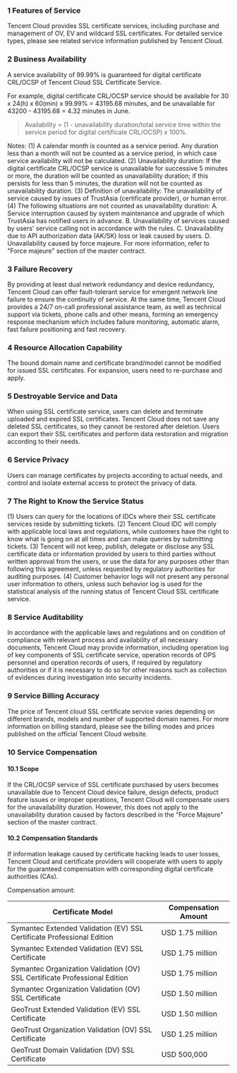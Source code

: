 ### 1 Features of Service
Tencent Cloud provides SSL certificate services, including purchase and management of OV, EV and wildcard SSL certificates. For detailed service types, please see related service information published by Tencent Cloud.

### 2 Business Availability
A service availability of 99.99% is guaranteed for digital certificate CRL/OCSP of Tencent Cloud SSL Certificate Service.

For example, digital certificate CRL/OCSP service should be available for 30 x 24(h) x 60(min) x 99.99% = 43195.68 minutes, and be unavailable for 43200 - 43195.68 = 4.32 minutes in June.

> Availability = (1 - unavailability duration/total service time within the service period for digital certificate CRL/OCSP) x 100%.

Notes:
(1)	A calendar month is counted as a service period. Any duration less than a month will not be counted as a service period, in which case service availability will not be calculated.
(2)	Unavailability duration: If the digital certificate CRL/OCSP service is unavailable for successive 5 minutes or more, the duration will be counted as unavailability duration; if this persists for less than 5 minutes, the duration will not be counted as unavailability duration.
(3)	Definition of unavailability: The unavailability of service caused by issues of TrustAsia (certificate provider), or human error.
(4)	The following situations are not counted as unavailability duration:
A. Service interruption caused by system maintenance and upgrade of which TrustAsia has notified users in advance.
B. Unavailability of services caused by users' service calling not in accordance with the rules.
C. Unavailability due to API authorization data (AK/SK) loss or leak caused by users.
D. Unavailability caused by force majeure. For more information, refer to "Force majeure" section of the master contract.

### 3 Failure Recovery
By providing at least dual network redundancy and device redundancy, Tencent Cloud can offer fault-tolerant service for emergent network line failure to ensure the continuity of service. At the same time, Tencent Cloud provides a 24/7 on-call professional assistance team, as well as technical support via tickets, phone calls and other means, forming an emergency response mechanism which includes failure monitoring, automatic alarm, fast failure positioning and fast recovery.

### 4 Resource Allocation Capability
The bound domain name and certificate brand/model cannot be modified for issued SSL certificates. For expansion, users need to re-purchase and apply.

### 5 Destroyable Service and Data
When using SSL certificate service, users can delete and terminate uploaded and expired SSL certificates. Tencent Cloud does not save any deleted SSL certificates, so they cannot be restored after deletion.
Users can export their SSL certificates and perform data restoration and migration according to their needs.

### 6 Service Privacy
Users can manage certificates by projects according to actual needs, and control and isolate external access to protect the privacy of data.

### 7 The Right to Know the Service Status
(1)	Users can query for the locations of IDCs where their SSL certificate services reside by submitting tickets.
(2)	Tencent Cloud IDC will comply with applicable local laws and regulations, while customers have the right to know what is going on at all times and can make queries by submitting tickets.
(3)	Tencent will not keep, publish, delegate or disclose any SSL certificate data or information provided by users to third parties without written approval from the users, or use the data for any purposes other than following this agreement, unless requested by regulatory authorities for auditing purposes.
(4)	Customer behavior logs will not present any personal user information to others, unless such behavior log is used for the statistical analysis of the running status of Tencent Cloud SSL certificate service.

### 8 Service Auditability
In accordance with the applicable laws and regulations and on condition of compliance with relevant process and availability of all necessary documents, Tencent Cloud may provide information, including operation log of key components of SSL certificate service, operation records of OPS personnel and operation records of users, if required by regulatory authorities or if it is necessary to do so for other reasons such as collection of evidences during investigation into security incidents.

### 9 Service Billing Accuracy
The price of Tencent cloud SSL certificate service varies depending on different brands, models and number of supported domain names. For more information on billing standard, please see the billing modes and prices published on the official Tencent Cloud website.

### 10 Service Compensation
#### 10.1 Scope
If the CRL/OCSP service of SSL certificate purchased by users becomes unavailable due to Tencent Cloud device failure, design defects, product feature issues or improper operations, Tencent Cloud will compensate users for the unavailability duration. However, this does not apply to the unavailability duration caused by factors described in the "Force Majeure" section of the master contract.

#### 10.2 Compensation Standards
If information leakage caused by certificate hacking leads to user losses, Tencent Cloud and certificate providers will cooperate with users to apply for the guaranteed compensation with corresponding digital certificate authorities (CAs).

Compensation amount:

| Certificate Model | Compensation Amount |
|---|---|
| Symantec Extended Validation (EV) SSL Certificate Professional Edition | USD 1.75 million |
| Symantec Extended Validation (EV) SSL Certificate | USD 1.75 million |
| Symantec Organization Validation (OV) SSL Certificate Professional Edition | USD 1.75 million |
| Symantec Organization Validation (OV) SSL Certificate | USD 1.50 million |
| GeoTrust Extended Validation (EV) SSL Certificate | USD 1.50 million |
| GeoTrust Organization Validation (OV) SSL Certificate | USD 1.25 million |
| GeoTrust Domain Validation (DV) SSL Certificate | USD 500,000 |

